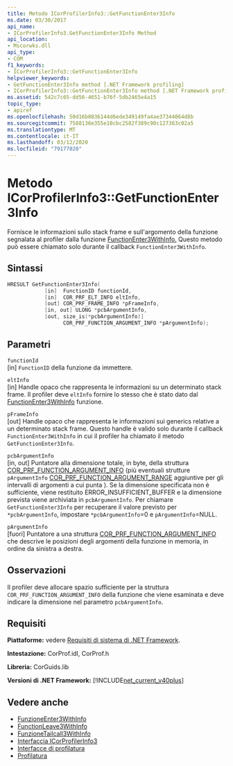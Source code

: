 ```yaml
---
title: Metodo ICorProfilerInfo3::GetFunctionEnter3Info
ms.date: 03/30/2017
api_name:
- ICorProfilerInfo3.GetFunctionEnter3Info Method
api_location:
- Mscorwks.dll
api_type:
- COM
f1_keywords:
- ICorProfilerInfo3::GetFunctionEnter3Info
helpviewer_keywords:
- GetFunctionEnter3Info method [.NET Framework profiling]
- ICorProfilerInfo3::GetFunctionEnter3Info method [.NET Framework profiling]
ms.assetid: 542c7c65-dd56-4651-b76f-5db2465e4a15
topic_type:
- apiref
ms.openlocfilehash: 50d16b8036144d6ede349149fa4ae37344064d8b
ms.sourcegitcommit: 7588136e355e10cbc2582f389c90c127363c02a5
ms.translationtype: MT
ms.contentlocale: it-IT
ms.lasthandoff: 03/12/2020
ms.locfileid: "79177020"
---
```

# <a name="icorprofilerinfo3getfunctionenter3info-method"></a>Metodo ICorProfilerInfo3::GetFunctionEnter3Info
Fornisce le informazioni sullo stack frame e sull'argomento della funzione segnalata al profiler dalla funzione [FunctionEnter3WithInfo.](functionenter3withinfo-function.md) Questo metodo può essere chiamato solo durante il callback `FunctionEnter3WithInfo`.  
  
## <a name="syntax"></a>Sintassi  
  
```cpp  
HRESULT GetFunctionEnter3Info(  
            [in]  FunctionID functionId,
            [in]  COR_PRF_ELT_INFO eltInfo,  
            [out] COR_PRF_FRAME_INFO *pFrameInfo,  
            [in, out] ULONG *pcbArgumentInfo,  
            [out, size_is(*pcbArgumentInfo)]  
                  COR_PRF_FUNCTION_ARGUMENT_INFO *pArgumentInfo);  
```  
  
## <a name="parameters"></a>Parametri  
 `functionId`  
 [in] `FunctionID` della funzione da immettere.  
  
 `eltInfo`  
 [in] Handle opaco che rappresenta le informazioni su un determinato stack frame. Il profiler deve `eltInfo` fornire lo stesso che è stato dato dal [FunctionEnter3WithInfo](functionenter3withinfo-function.md) funzione.  
  
 `pFrameInfo`  
 [out] Handle opaco che rappresenta le informazioni sui generics relative a un determinato stack frame. Questo handle è valido solo durante il callback `FunctionEnter3WithInfo` in cui il profiler ha chiamato il metodo `GetFunctionEnter3Info`.  
  
 `pcbArgumentInfo`  
 [in, out] Puntatore alla dimensione totale, in byte, della struttura [COR_PRF_FUNCTION_ARGUMENT_INFO](cor-prf-function-argument-info-structure.md) (più eventuali strutture `pArgumentInfo` [COR_PRF_FUNCTION_ARGUMENT_RANGE](cor-prf-function-argument-range-structure.md) aggiuntive per gli intervalli di argomenti a cui punta ). Se la dimensione specificata non è sufficiente, viene restituito ERROR_INSUFFICIENT_BUFFER e la dimensione prevista viene archiviata in `pcbArgumentInfo`. Per chiamare `GetFunctionEnter3Info` per recuperare il valore previsto per `*pcbArgumentInfo`, impostare `*pcbArgumentInfo`=0 e `pArgumentInfo`=NULL.  
  
 `pArgumentInfo`  
 [fuori] Puntatore a una struttura [COR_PRF_FUNCTION_ARGUMENT_INFO](cor-prf-function-argument-info-structure.md) che descrive le posizioni degli argomenti della funzione in memoria, in ordine da sinistra a destra.  
  
## <a name="remarks"></a>Osservazioni  
 Il profiler deve allocare spazio sufficiente per la struttura `COR_PRF_FUNCTION_ARGUMENT_INFO` della funzione che viene esaminata e deve indicare la dimensione nel parametro `pcbArgumentInfo`.  
  
## <a name="requirements"></a>Requisiti  
 **Piattaforme:** vedere [Requisiti di sistema di .NET Framework](../../../../docs/framework/get-started/system-requirements.md).  
  
 **Intestazione:** CorProf.idl, CorProf.h  
  
 **Libreria:** CorGuids.lib  
  
 **Versioni di .NET Framework:** [!INCLUDE[net_current_v40plus](../../../../includes/net-current-v40plus-md.md)]  
  
## <a name="see-also"></a>Vedere anche

- [FunzioneEnter3WithInfo](functionenter3withinfo-function.md)
- [FunctionLeave3WithInfo](functionleave3withinfo-function.md)
- [FunzioneTailcall3WithInfo](functiontailcall3withinfo-function.md)
- [Interfaccia ICorProfilerInfo3](icorprofilerinfo3-interface.md)
- [Interfacce di profilatura](profiling-interfaces.md)
- [Profilatura](index.md)
